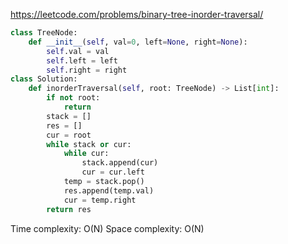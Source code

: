 <https://leetcode.com/problems/binary-tree-inorder-traversal/>
```python
class TreeNode:
    def __init__(self, val=0, left=None, right=None):
        self.val = val
        self.left = left
        self.right = right
class Solution:
    def inorderTraversal(self, root: TreeNode) -> List[int]:
        if not root:
            return
        stack = []
        res = []
        cur = root
        while stack or cur:
            while cur:
                stack.append(cur)
                cur = cur.left
            temp = stack.pop()
            res.append(temp.val)
            cur = temp.right
        return res
```
Time complexity: O(N)
Space complexity: O(N)
